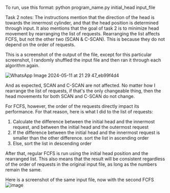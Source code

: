 To run, use this format:
python program_name.py initial_head input_file

Task 2 notes:
The instructions mention that the direction of the head is towards the innermost cylinder, and that the head position is determined through input. It also mentions that the goal of task 2 is to minimize head movement by rearranging the list of requests. Rearranging the list affects FCFS, but not the other two (SCAN & C-SCAN). This is because they do not depend on the order of requests.

This is a screenshot of the output of the file, except for this particular screenshot, I randomly shuffled the input file and then ran it through each algorithm again.

![WhatsApp Image 2024-05-11 at 21 29 47_eb99f4d4](https://github.com/BrandonSalimTheHuman/OSForumWeek9/assets/114371928/04fbf5a0-ab17-4c27-a5a0-5a950e859121)

And as expected, SCAN and C-SCAN are not affected. No matter how I rearrange the list of requests, if that's the only changeable thing, then the head movements for both SCAN and C-SCAN do not change.

For FCFS, however, the order of the requests directly impact its performance. For that reason, here is what I did to the list of requests:

1. Calculate the difference between the initial head and the innermost request, and between the initial head and the outermost request
2. If the difference between the initial head and the innermost request is smaller than the other difference. sort the list in ascending order
3. Else, sort the list in descending order

After that, regular FCFS is run using the initial head position and the rearranged list. This also means that the result will be consistent regardless of the order of requests in the original input file, as long as the numbers remain the same.

Here is a screenshot of the same input file, now with the second FCFS
![image](https://github.com/BrandonSalimTheHuman/OSForumWeek9/assets/114371928/a135ffe4-b50b-461a-9720-18a3fffc2533)
